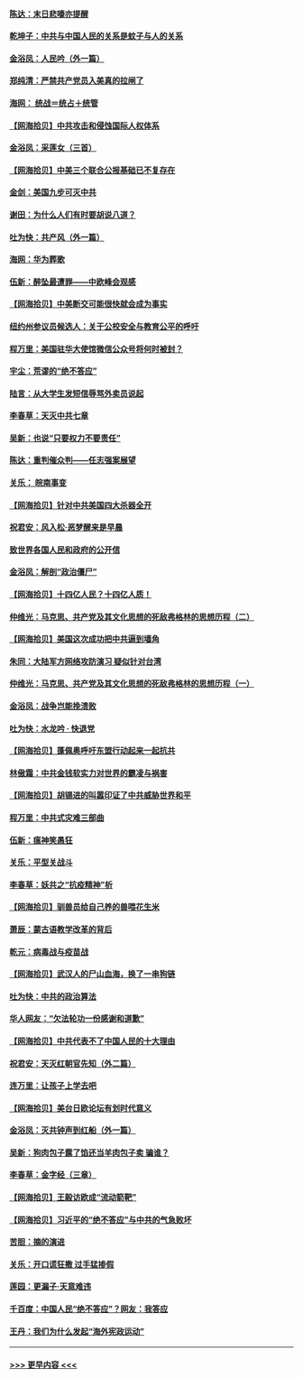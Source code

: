 #### [陈达：末日悲嚎亦提醒](../pages/nsc993/n12416736.md?t=09210751) 
#### [乾坤子：中共与中国人民的关系是蚊子与人的关系](../pages/nsc993/n12416632.md?t=09210751) 
#### [金浴凤：人民吟（外一篇）](../pages/nsc993/n12416567.md?t=09210751) 
#### [郑纯清：严禁共产党员入美真的拉闸了](../pages/nsc993/n12416550.md?t=09210751) 
#### [海网： 统战＝统占＋统管](../pages/nsc993/n12416404.md?t=09210751) 
#### [【网海拾贝】中共攻击和侵蚀国际人权体系](../pages/nsc993/n12416250.md?t=09210751) 
#### [金浴凤：采莲女（三首）](../pages/nsc993/n12415517.md?t=09210751) 
#### [【网海拾贝】中美三个联合公报基础已不复存在](../pages/nsc993/n12415054.md?t=09210751) 
#### [金剑：美国九步可灭中共](../pages/nsc993/n12413183.md?t=09210751) 
#### [谢田：为什么人们有时要胡说八道？](../pages/nsc993/n12411861.md?t=09210751) 
#### [吐为快：共产风（外一篇）](../pages/nsc993/n12411761.md?t=09210751) 
#### [海网：华为葬歌](../pages/nsc993/n12410381.md?t=09210751) 
#### [伍新：醉坠最遭罪——中欧峰会观感](../pages/nsc993/n12410364.md?t=09210751) 
#### [【网海拾贝】中美断交可能很快就会成为事实](../pages/nsc993/n12409495.md?t=09210751) 
#### [纽约州参议员候选人：关于公校安全与教育公平的呼吁](../pages/nsc993/n12409228.md?t=09210751) 
#### [程万里：美国驻华大使馆微信公众号将何时被封？](../pages/nsc993/n12407397.md?t=09210751) 
#### [宇尘：荒谬的“绝不答应”](../pages/nsc993/n12407360.md?t=09210751) 
#### [陆言：从大学生发短信辱骂外卖员说起](../pages/nsc993/n12407285.md?t=09210751) 
#### [李春草：天灭中共七章](../pages/nsc993/n12406988.md?t=09210751) 
#### [吴新：也说“只要权力不要责任”](../pages/nsc993/n12406966.md?t=09210751) 
#### [陈达：重判催众判——任志强案展望](../pages/nsc993/n12404540.md?t=09210751) 
#### [关乐： 皖南事变](../pages/nsc993/n12404288.md?t=09210751) 
#### [【网海拾贝】针对中共美国四大杀器全开](../pages/nsc993/n12404172.md?t=09210751) 
#### [祝君安：风入松‧恶梦醒来是早晨](../pages/nsc993/n12401953.md?t=09210751) 
#### [致世界各国人民和政府的公开信](../pages/nsc993/n12401824.md?t=09210751) 
#### [金浴凤：解剖“政治僵尸”](../pages/nsc993/n12401808.md?t=09210751) 
#### [【网海拾贝】十四亿人民？十四亿人质！](../pages/nsc993/n12401708.md?t=09210751) 
#### [仲维光：马克思、共产党及其文化思想的死敌弗格林的思想历程（二）](../pages/nsc993/n12399107.md?t=09210751) 
#### [【网海拾贝】美国这次成功把中共逼到墙角](../pages/nsc993/n12400173.md?t=09210751) 
#### [朱同：大陆军方网络攻防演习 疑似针对台湾](../pages/nsc993/n12399868.md?t=09210751) 
#### [仲维光：马克思、共产党及其文化思想的死敌弗格林的思想历程（一）](../pages/nsc993/n12398341.md?t=09210751) 
#### [金浴凤：战争岂能挽溃败](../pages/nsc993/n12398855.md?t=09210751) 
#### [吐为快：水龙吟 · 快退党](../pages/nsc993/n12398849.md?t=09210751) 
#### [【网海拾贝】蓬佩奥呼吁东盟行动起来一起抗共](../pages/nsc993/n12398291.md?t=09210751) 
#### [林傲霜：中共金钱软实力对世界的霸凌与祸害](../pages/nsc993/n12397515.md?t=09210751) 
#### [【网海拾贝】胡锡进的叫嚣印证了中共威胁世界和平](../pages/nsc993/n12397455.md?t=09210751) 
#### [程万里：中共式灾难三部曲](../pages/nsc993/n12397106.md?t=09210751) 
#### [伍新：瘟神笑愚狂](../pages/nsc993/n12397052.md?t=09210751) 
#### [关乐：平型关战斗](../pages/nsc993/n12395387.md?t=09210751) 
#### [李春草：妖共之“抗疫精神”析](../pages/nsc993/n12395240.md?t=09210751) 
#### [【网海拾贝】驯兽员给自己养的兽喂花生米](../pages/nsc993/n12393919.md?t=09210751) 
#### [萧辰：蒙古语教学改革的背后](../pages/nsc993/n12393677.md?t=09210751) 
#### [乾元：病毒战与疫苗战](../pages/nsc993/n12393107.md?t=09210751) 
#### [【网海拾贝】武汉人的尸山血海，换了一串狗链](../pages/nsc993/n12393043.md?t=09210751) 
#### [吐为快：中共的政治算法](../pages/nsc993/n12390506.md?t=09210751) 
#### [华人网友：“欠法轮功一份感谢和道歉”](../pages/nsc993/n12390098.md?t=09210751) 
#### [【网海拾贝】中共代表不了中国人民的十大理由](../pages/nsc993/n12388155.md?t=09210751) 
#### [祝君安：天灭红朝官先知（外二篇）](../pages/nsc993/n12387957.md?t=09210751) 
#### [连万里：让孩子上学去吧](../pages/nsc993/n12385309.md?t=09210751) 
#### [【网海拾贝】美台日欧论坛有划时代意义](../pages/nsc993/n12385232.md?t=09210751) 
#### [金浴凤：灭共钟声到红船（外一篇）](../pages/nsc993/n12385154.md?t=09210751) 
#### [吴新：狗肉包子露了馅还当羊肉包子卖 骗谁？](../pages/nsc993/n12385133.md?t=09210751) 
#### [李春草：金字经（三章）](../pages/nsc993/n12383691.md?t=09210751) 
#### [【网海拾贝】王毅访欧成“流动箭靶”](../pages/nsc993/n12383338.md?t=09210751) 
#### [【网海拾贝】习近平的“绝不答应”与中共的气急败坏](../pages/nsc993/n12382819.md?t=09210751) 
#### [苦胆：摘的演进](../pages/nsc993/n12382619.md?t=09210751) 
#### [关乐：开口谎狂撒 过手猛掺假](../pages/nsc993/n12382604.md?t=09210751) 
#### [莲园：更漏子‧天意难违](../pages/nsc993/n12382598.md?t=09210751) 
#### [千百度：中国人民“绝不答应”？网友：我答应](../pages/nsc993/n12382024.md?t=09210751) 
#### [王丹：我们为什么发起“海外宪政运动”](../pages/nsc993/n12380286.md?t=09210751) 

----
#### [ >>> 更早内容 <<< ](../indexes/nsc993-earlier.md)
